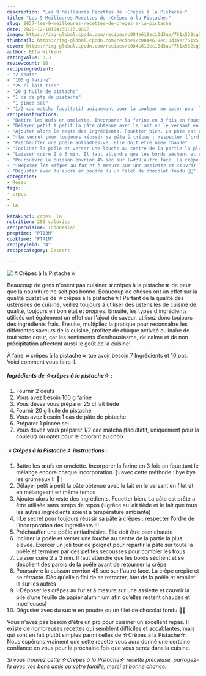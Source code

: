 ```yaml
---
description: "Les 9 Meilleures Recettes de ☆Crêpes à la Pistache☆"
title: "Les 9 Meilleures Recettes de ☆Crêpes à la Pistache☆"
slug: 2657-les-9-meilleures-recettes-de-crepes-a-la-pistache
date: 2020-12-10T04:58:15.989Z
image: https://img-global.cpcdn.com/recipes/c084e619ec10d3ae/751x532cq70/☆crepes-a-la-pistache☆-photo-principale-de-la-recette.jpg
thumbnail: https://img-global.cpcdn.com/recipes/c084e619ec10d3ae/751x532cq70/☆crepes-a-la-pistache☆-photo-principale-de-la-recette.jpg
cover: https://img-global.cpcdn.com/recipes/c084e619ec10d3ae/751x532cq70/☆crepes-a-la-pistache☆-photo-principale-de-la-recette.jpg
author: Etta Wilkins
ratingvalue: 3.3
reviewcount: 10
recipeingredient:
- "2 oeufs"
- "100 g farine"
- "25 cl lait tide"
- "20 g huile de pistache"
- "1 cs de pte de pistache"
- "1 pince sel"
- "1/2 cac matcha facultatif uniquement pour la couleur ou opter pour le colorant au choix"
recipeinstructions:
- "Battre les œufs en omelette. Incorporer la farine en 3 fois en fouettant le mélange encore chaque incorporation. [💡avec cette méthode : bye bye les grumeaux !! 🥳]"
- "Délayer petit à petit la pâte obtenue avec le lait en le versant en filet et en mélangeant en même temps"
- "Ajouter alors le reste des ingrédients. Fouetter bien. La pâte est prête a être utilisée sans temps de repos (💡grâce au lait tiède et le fait que tous les autres ingrédients soient à température ambiante)"
- "💡Le secret pour toujours réussir sa pâte à crêpes : respecter l’ordre de l’incorporation des ingrédients !!!"
- "Préchauffer une poêle antiadhésive. Elle doit être bien chaude"
- "Incliner la poêle et verser une louche au centre de la partie la plus élevée. Exercer un joli tour de poignet pour répartir la pâte sur toute la poêle et terminer par des petites secousses pour combler les trous"
- "Laisser cuire 2 à 3 min. Il faut attendre que les bords sèchent et se décollent des parois de la poêle avant de retourner la crêpe"
- "Poursuivre la cuisson envrion 45 sec sur l&#39;autre face. La crêpe crépite et se rétracte. Dès qu&#39;elle a fini de se retracter, ôter de la poêle et empiler la sur les autres"
- "💡Déposer les crêpes au fur et à mesure sur une assiette et couvrir la pile d’une feuille de papier aluminium afin qu’elles restent chaudes et moelleuses)"
- "Déguster avec du sucre en poudre ou un filet de chocolat fondu 🤤😋"
categories:
- Resep
tags:
- crpes
- 
- la

katakunci: crpes  la 
nutrition: 285 calories
recipecuisine: Indonesian
preptime: "PT13M"
cooktime: "PT41M"
recipeyield: "4"
recipecategory: Dessert

---
```



![☆Crêpes à la Pistache☆](https://img-global.cpcdn.com/recipes/c084e619ec10d3ae/751x532cq70/☆crepes-a-la-pistache☆-photo-principale-de-la-recette.jpg)

Beaucoup de gens n'osent pas cuisiner ☆crêpes à la pistache☆ de peur que la nourriture ne soit pas bonne. Beaucoup de choses ont un effet sur la qualité gustative de ☆crêpes à la pistache☆! Partant de la qualité des ustensiles de cuisine, veillez toujours à utiliser des ustensiles de cuisine de qualité, toujours en bon état et propres. Ensuite, les types d'ingrédients utilisés ont également un effet sur l'ajout de saveur, utilisez donc toujours des ingrédients frais. Ensuite, multipliez la pratique pour reconnaître les différentes saveurs de la cuisine, profitez de chaque activité culinaire de tout votre cœur, car les sentiments d'enthousiasme, de calme et de non précipitation affectent aussi le goût de la cuisine!

<!--inarticleads1-->

À faire ☆crêpes à la pistache☆ tue avoir besoin 7 Ingrédients et 10 pas. Voici comment vous faire il.

##### Ingrédients de ☆crêpes à la pistache☆ :

1. Fournir 2 oeufs
1. Vous avez besoin 100 g farine
1. Vous devez vous préparer 25 cl lait tiède
1. Fournir 20 g huile de pistache
1. Vous avez besoin 1 càs de pâte de pistache
1. Préparer 1 pincée sel
1. Vous devez vous préparer 1/2 cac matcha (facultatif, uniquement pour la couleur) ou opter pour le colorant au choix




<!--inarticleads2-->

##### ☆Crêpes à la Pistache☆ instructions :

1. Battre les œufs en omelette. Incorporer la farine en 3 fois en fouettant le mélange encore chaque incorporation. [💡avec cette méthode : bye bye les grumeaux !! 🥳]
1. Délayer petit à petit la pâte obtenue avec le lait en le versant en filet et en mélangeant en même temps
1. Ajouter alors le reste des ingrédients. Fouetter bien. La pâte est prête a être utilisée sans temps de repos (💡grâce au lait tiède et le fait que tous les autres ingrédients soient à température ambiante)
1. 💡Le secret pour toujours réussir sa pâte à crêpes : respecter l’ordre de l’incorporation des ingrédients !!!
1. Préchauffer une poêle antiadhésive. Elle doit être bien chaude
1. Incliner la poêle et verser une louche au centre de la partie la plus élevée. Exercer un joli tour de poignet pour répartir la pâte sur toute la poêle et terminer par des petites secousses pour combler les trous
1. Laisser cuire 2 à 3 min. Il faut attendre que les bords sèchent et se décollent des parois de la poêle avant de retourner la crêpe
1. Poursuivre la cuisson envrion 45 sec sur l&#39;autre face. La crêpe crépite et se rétracte. Dès qu&#39;elle a fini de se retracter, ôter de la poêle et empiler la sur les autres
1. 💡Déposer les crêpes au fur et à mesure sur une assiette et couvrir la pile d’une feuille de papier aluminium afin qu’elles restent chaudes et moelleuses)
1. Déguster avec du sucre en poudre ou un filet de chocolat fondu 🤤😋




<!--inarticleads1-->

<p>
Vous n'avez pas besoin d'être un pro pour cuisiner un excellent repas. Il existe de nombreuses recettes qui semblent difficiles et accablantes, mais qui sont en fait plutôt simples parmi celles de ☆Crêpes à la Pistache☆. Nous espérons vraiment que cette recette vous aura donné une certaine confiance en vous pour la prochaine fois que vous serez dans la cuisine.
</p>

<p>
<i>Si vous trouvez cette ☆Crêpes à la Pistache☆ recette précieuse, partagez-la avec vos bons amis ou votre famille, merci et bonne chance.</i>
</p>
